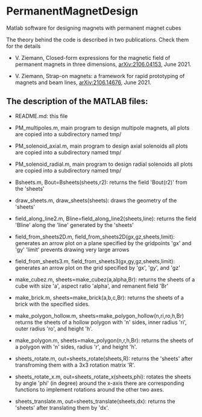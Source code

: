 # PermanentMagnetDesign
Matlab software for designing magnets with permanent magnet cubes

The theory behind the code is described in two publications. Check them
for the details

  - V. Ziemann, Closed-form expressions for the magnetic field of permanent magnets in
    three dimensions, [arXiv:2106.04153](https://arxiv.org/abs/2106.04153), June 2021.

  - V. Ziemann, Strap-on magnets: a framework for rapid prototyping of magnets and
    beam lines, [arXiv:2106.14676](https://arxiv.org/abs/2106.14676), June 2021.


## The description of the MATLAB files:

- README.md:
  this file

- PM_multipoles.m,
  main program to design multipole magnets,
  all plots are copied into a subdirectory named tmp/ 

- PM_solenoid_axial.m,
  main program to design axial solenoids
  all plots are copied into a subdirectory named tmp/ 

- PM_solenoid_radial.m,
  main program to design radial solenoids
  all plots are copied into a subdirectory named tmp/ 

- Bsheets.m,
  Bout=Bsheets(sheets,r2):
  returns the field 'Bout(r2)' from the 'sheets'

- draw_sheets.m,
  draw_sheets(sheets):
  draws the geometry of the 'sheets'

- field_along_line2.m,
  Bline=field_along_line2(sheets,line):
  returns the field 'Bline' along the 'line' generated by the 'sheets'

- field_from_sheets2D.m,
  field_from_sheets2D(gx,gz,sheets,limit):
  generates an arrow plot on a plane specified by the gridpoints 'gx' and 'gy'
  'limit' prevents drawing very large arrows

- field_from_sheets3.m, 
  field_from_sheets3(gx,gy,gz,sheets,limit):
  generates an arrow plot on the grid specified by 'gx', 'gy', and 'gz'

- make_cubez.m,
  sheets=make_cubez(a,alpha,Br):
  returns the sheets of a cube with size 'a', aspect ratio 'alpha', and
  remanent field 'Br'

- make_brick.m, 
  sheets=make_brick(a,b,c,Br):
  returns the sheets of a brick with the specified sides.

- make_polygon_hollow.m,
  sheets=make_polygon_hollow(n,ri,ro,h,Br)
  returns the sheets of a hollow polygon with 'n' sides, inner radius 'ri',
  outer radius 'ro', and  height 'h'.
 
- make_polygon.m, 
  sheets=make_polygon(n,r,h,Br):
  returns the sheets of a polygon with 'n' sides, radius 'r', and  height 'h'.

- sheets_rotate.m, 
  out=sheets_rotate(sheets,R):
  returns the 'sheets' after transfroming them with a 3x3 rotation matrix 'R'.

- sheets_rotate_x.m, 
  out=sheets_rotate_x(sheets,phi):
  rotates the sheets by angle 'phi' (in degree) around the x-axis
  there are corresponding functions to implement rotations around the other two axes.

- sheets_translate.m,
  out=sheets_translate(sheets,dx):
  returns the 'sheets' after translating them by 'dx'.
